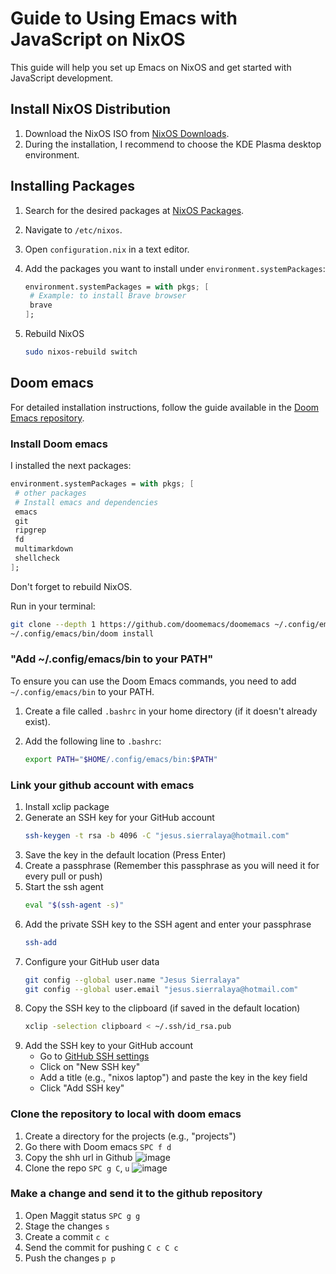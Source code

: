 # Guide to Using Emacs with JavaScript on NixOS

This guide will help you set up Emacs on NixOS and get started with JavaScript development.

## Install NixOS Distribution

1. Download the NixOS ISO from [NixOS Downloads](https://nixos.org/download/).
2. During the installation, I recommend to choose the KDE Plasma desktop environment.

## Installing Packages

1. Search for the desired packages at [NixOS Packages](https://search.nixos.org/packages).
2. Navigate to `/etc/nixos`.
3. Open `configuration.nix` in a text editor.
4. Add the packages you want to install under `environment.systemPackages`:

   ```nix
   environment.systemPackages = with pkgs; [
    # Example: to install Brave browser
    brave
   ];
   ```

6. Rebuild NixOS

   ```sh
   sudo nixos-rebuild switch
   ```

## Doom emacs 

For detailed installation instructions, follow the guide available in the [Doom Emacs repository](https://github.com/doomemacs/doomemacs).

### Install Doom emacs

I installed the next packages:

   ```nix
   environment.systemPackages = with pkgs; [
    # other packages
    # Install emacs and dependencies
    emacs
    git
    ripgrep
    fd
    multimarkdown
    shellcheck
   ];
   ```

Don't forget to rebuild NixOS.

Run in your terminal:
   ```sh
   git clone --depth 1 https://github.com/doomemacs/doomemacs ~/.config/emacs
   ~/.config/emacs/bin/doom install
   ```

### "Add ~/.config/emacs/bin to your PATH"

To ensure you can use the Doom Emacs commands, you need to add `~/.config/emacs/bin` to your PATH. 

1. Create a file called `.bashrc` in your home directory (if it doesn't already exist).
2. Add the following line to `.bashrc`:

   ```sh
   export PATH="$HOME/.config/emacs/bin:$PATH"
   ```
### Link your github account with emacs

1. Install xclip package
2. Generate an SSH key for your GitHub account
   ```sh
   ssh-keygen -t rsa -b 4096 -C "jesus.sierralaya@hotmail.com"
   ```
3. Save the key in the default location (Press Enter)
4. Create a passphrase (Remember this passphrase as you will need it for every pull or push)
5. Start the ssh agent
   ```sh
   eval "$(ssh-agent -s)"
   ```
6. Add the private SSH key to the SSH agent and enter your passphrase
   ```sh
   ssh-add
   ```
7. Configure your GitHub user data
   ```sh
   git config --global user.name "Jesus Sierralaya"
   git config --global user.email "jesus.sierralaya@hotmail.com"
   ```
8. Copy the SSH key to the clipboard (if saved in the default location)
   ```sh
   xclip -selection clipboard < ~/.ssh/id_rsa.pub
   ```
9. Add the SSH key to your GitHub account
   - Go to [GitHub SSH settings](https://github.com/settings/keys)
   - Click on "New SSH key"
   - Add a title (e.g., "nixos laptop") and paste the key in the key field
   - Click "Add SSH key"

### Clone the repository to local with doom emacs
1. Create a directory for the projects (e.g., "projects")
2. Go there with Doom emacs `SPC f d`
3. Copy the shh url in Github
![image](https://github.com/JesusSierralaya/js_emacs_nixos/assets/86715028/9b8a4dea-d130-48fd-91e5-0fbab57320ad)
4. Clone the repo `SPC g C`, `u`
![image](https://github.com/JesusSierralaya/js_emacs_nixos/assets/86715028/d81517d4-3dcf-4534-8f67-73e4b54a25e9)

### Make a change and send it to the github repository
1. Open Maggit status `SPC g g`
2. Stage the changes `s`
3. Create a commit `c c` 
4. Send the commit for pushing `C c C c`
5. Push the changes `p p`
